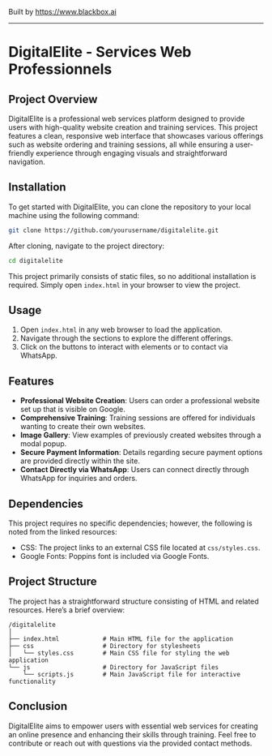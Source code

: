
Built by https://www.blackbox.ai

---

# DigitalElite - Services Web Professionnels

## Project Overview
DigitalElite is a professional web services platform designed to provide users with high-quality website creation and training services. This project features a clean, responsive web interface that showcases various offerings such as website ordering and training sessions, all while ensuring a user-friendly experience through engaging visuals and straightforward navigation.

## Installation
To get started with DigitalElite, you can clone the repository to your local machine using the following command:

```bash
git clone https://github.com/yourusername/digitalelite.git
```

After cloning, navigate to the project directory:

```bash
cd digitalelite
```

This project primarily consists of static files, so no additional installation is required. Simply open `index.html` in your browser to view the project.

## Usage
1. Open `index.html` in any web browser to load the application.
2. Navigate through the sections to explore the different offerings.
3. Click on the buttons to interact with elements or to contact via WhatsApp.

## Features
- **Professional Website Creation**: Users can order a professional website set up that is visible on Google.
- **Comprehensive Training**: Training sessions are offered for individuals wanting to create their own websites.
- **Image Gallery**: View examples of previously created websites through a modal popup.
- **Secure Payment Information**: Details regarding secure payment options are provided directly within the site.
- **Contact Directly via WhatsApp**: Users can connect directly through WhatsApp for inquiries and orders.

## Dependencies
This project requires no specific dependencies; however, the following is noted from the linked resources:
- CSS: The project links to an external CSS file located at `css/styles.css`.
- Google Fonts: Poppins font is included via Google Fonts.

## Project Structure
The project has a straightforward structure consisting of HTML and related resources. Here’s a brief overview:

```
/digitalelite
│
├── index.html            # Main HTML file for the application
├── css                   # Directory for stylesheets
│   └── styles.css        # Main CSS file for styling the web application
└── js                    # Directory for JavaScript files
    └── scripts.js        # Main JavaScript file for interactive functionality
```

## Conclusion
DigitalElite aims to empower users with essential web services for creating an online presence and enhancing their skills through training. Feel free to contribute or reach out with questions via the provided contact methods.